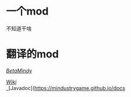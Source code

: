 # 一个mod
不知道干啥
# 翻译的mod
_[BetaMindy](https://github.com/sk7725/BetaMindy)_ 
 
_[Wiki](https://mindustrygame.github.io/wiki)_  
_[Javadoc](https://mindustrygame.github.io/docs
